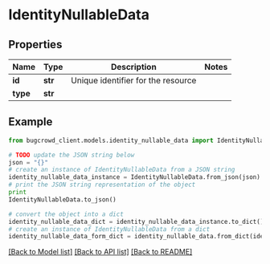 # IdentityNullableData


## Properties

Name | Type | Description | Notes
------------ | ------------- | ------------- | -------------
**id** | **str** | Unique identifier for the resource | 
**type** | **str** |  | 

## Example

```python
from bugcrowd_client.models.identity_nullable_data import IdentityNullableData

# TODO update the JSON string below
json = "{}"
# create an instance of IdentityNullableData from a JSON string
identity_nullable_data_instance = IdentityNullableData.from_json(json)
# print the JSON string representation of the object
print
IdentityNullableData.to_json()

# convert the object into a dict
identity_nullable_data_dict = identity_nullable_data_instance.to_dict()
# create an instance of IdentityNullableData from a dict
identity_nullable_data_form_dict = identity_nullable_data.from_dict(identity_nullable_data_dict)
```
[[Back to Model list]](../README.md#documentation-for-models) [[Back to API list]](../README.md#documentation-for-api-endpoints) [[Back to README]](../README.md)


